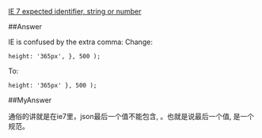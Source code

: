 [IE 7 expected identifier, string or number](http://stackoverflow.com/questions/8840420/ie-7-expected-identifier-string-or-number)


##Answer

IE is confused by the extra comma:
Change:

```
height: '365px', }, 500 );
```

To:

```
height: '365px' }, 500 );
```

##MyAnswer

通俗的讲就是在ie7里，json最后一个值不能包含, 。也就是说最后一个值, 是一个规范。
